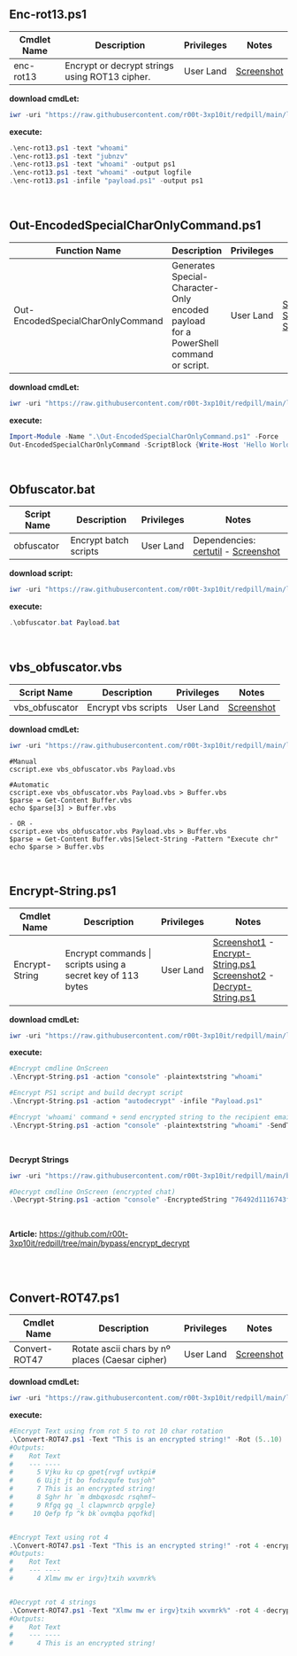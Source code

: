 ## Enc-rot13.ps1

|Cmdlet Name|Description|Privileges|Notes|
|---|---|---|---|
|enc-rot13|Encrypt or decrypt strings using ROT13 cipher.|User Land|[Screenshot](https://raw.githubusercontent.com/r00t-3xp10it/redpill/main/lib/String-Obfuscation/enc-rot13.png)|

**download cmdLet:**
```powershell
iwr -uri "https://raw.githubusercontent.com/r00t-3xp10it/redpill/main/lib/String-Obfuscation/enc-rot13.ps1" -OutFile "enc-rot13.ps1"
```

**execute:**
```powershell
.\enc-rot13.ps1 -text "whoami"
.\enc-rot13.ps1 -text "jubnzv"
.\enc-rot13.ps1 -text "whoami" -output ps1
.\enc-rot13.ps1 -text "whoami" -output logfile
.\enc-rot13.ps1 -infile "payload.ps1" -output ps1
```

<br />

## Out-EncodedSpecialCharOnlyCommand.ps1

|Function Name|Description|Privileges|Notes|
|---|---|---|---|
|Out-EncodedSpecialCharOnlyCommand|Generates Special-Character-Only encoded payload<br />for a PowerShell command or script.|User Land|[Screenshot1](https://raw.githubusercontent.com/r00t-3xp10it/redpill/main/lib/String-Obfuscation/bhoanoon1.png)<br />[Screenshot2](https://raw.githubusercontent.com/r00t-3xp10it/redpill/main/lib/String-Obfuscation/2bhoanoon1.png)<br />[Screenshot3](https://raw.githubusercontent.com/r00t-3xp10it/redpill/main/lib/String-Obfuscation/output-to-file.png)|

**download cmdLet:**
```powershell
iwr -uri "https://raw.githubusercontent.com/r00t-3xp10it/redpill/main/lib/String-Obfuscation/Out-EncodedSpecialCharOnlyCommand.ps1" -OutFile "Out-EncodedSpecialCharOnlyCommand.ps1"
```

**execute:**
```powershell
Import-Module -Name ".\Out-EncodedSpecialCharOnlyCommand.ps1" -Force
Out-EncodedSpecialCharOnlyCommand -ScriptBlock {Write-Host 'Hello World!' -ForegroundColor Green; Write-Host 'Obfuscation Rocks!' -ForegroundColor Green} -NoProfile -NonInteractive -PassThru
```

<br />

## Obfuscator.bat

|Script Name|Description|Privileges|Notes|
|---|---|---|---|
|obfuscator|Encrypt batch scripts|User Land|Dependencies: [certutil](https://docs.microsoft.com/en-us/windows-server/administration/windows-commands/certutil) - [Screenshot](https://raw.githubusercontent.com/r00t-3xp10it/redpill/main/lib/String-Obfuscation/obfuscator.png)|

**download script:**
```powershell
iwr -uri "https://raw.githubusercontent.com/r00t-3xp10it/redpill/main/lib/String-Obfuscation/obfuscator.bat" -OutFile "obfuscator.bat"
```

**execute:**
```powershell
.\obfuscator.bat Payload.bat
```

<br />

## vbs_obfuscator.vbs

|Script Name|Description|Privileges|Notes|
|---|---|---|---|
|vbs_obfuscator|Encrypt vbs scripts|User Land|[Screenshot](https://raw.githubusercontent.com/r00t-3xp10it/redpill/main/lib/String-Obfuscation/vbs_obfuscator.png)|

**download cmdLet:**
```powershell
iwr -uri "https://raw.githubusercontent.com/r00t-3xp10it/redpill/main/lib/String-Obfuscation/vbs_obfuscator.vbs" -OutFile "vbs_obfuscator.vbs"
```

```vbs
#Manual
cscript.exe vbs_obfuscator.vbs Payload.vbs

#Automatic
cscript.exe vbs_obfuscator.vbs Payload.vbs > Buffer.vbs
$parse = Get-Content Buffer.vbs
echo $parse[3] > Buffer.vbs

- OR -
cscript.exe vbs_obfuscator.vbs Payload.vbs > Buffer.vbs
$parse = Get-Content Buffer.vbs|Select-String -Pattern "Execute chr"
echo $parse > Buffer.vbs
```

<br />

## Encrypt-String.ps1

|Cmdlet Name|Description|Privileges|Notes|
|---|---|---|---|
|Encrypt-String|Encrypt commands \| scripts using a secret key of 113 bytes|User Land|[Screenshot1](https://raw.githubusercontent.com/r00t-3xp10it/redpill/main/lib/String-Obfuscation/Encrypt-String.png) - [Encrypt-String.ps1](https://github.com/r00t-3xp10it/redpill/blob/main/lib/String-Obfuscation/Encrypt-String.ps1)<br />[Screenshot2](https://raw.githubusercontent.com/r00t-3xp10it/redpill/main/lib/String-Obfuscation/Encrypt-Decrypt.png) - [Decrypt-String.ps1](https://github.com/r00t-3xp10it/redpill/blob/main/bypass/encrypt_decrypt/Decrypt-String.ps1)|

**download cmdLet:**
```powershell
iwr -uri "https://raw.githubusercontent.com/r00t-3xp10it/redpill/main/lib/String-Obfuscation/Encrypt-String.ps1" -OutFile "Encrypt-String.ps1"
```

**execute:**
```powershell
#Encrypt cmdline OnScreen
.\Encrypt-String.ps1 -action "console" -plaintextstring "whoami"

#Encrypt PS1 script and build decrypt script
.\Encrypt-String.ps1 -action "autodecrypt" -infile "Payload.ps1"

#Encrypt 'whoami' command + send encrypted string to the recipient email address (encrypted chat)
.\Encrypt-String.ps1 -action "console" -plaintextstring "whoami" -SendTo "pedroubuntu@gmail.com"
```

<br />

**Decrypt Strings**
```powershell
iwr -uri "https://raw.githubusercontent.com/r00t-3xp10it/redpill/main/bypass/encrypt_decrypt/Decrypt-String.ps1" -OutFile "Decrypt-String.ps1"

#Decrypt cmdline OnScreen (encrypted chat)
.\Decrypt-String.ps1 -action "console" -EncryptedString "76492d1116743f0423413b16050a5345MgB8AHAARgBNAHgASABTAEIARQA5AEkAWgA5AFIAaQBkAGEAcQBKADkAdwBHAFEAPQA9AHwANQBhAGEANwBhADkAYQBhAGMANgAzADIAOQBmAGQAMwBmADEAMwAwADQAYwBmADgAZAA2AGIAYQBlADUAMABmAA=="
```

<br />

**Article:** https://github.com/r00t-3xp10it/redpill/tree/main/bypass/encrypt_decrypt

<br /><br />

## Convert-ROT47.ps1

|Cmdlet Name|Description|Privileges|Notes|
|---|---|---|---|
|Convert-ROT47|Rotate ascii chars by nº places (Caesar cipher)|User Land|[Screenshot](https://raw.githubusercontent.com/r00t-3xp10it/redpill/main/lib/String-Obfuscation/Convert-ROT47.png)|

**download cmdLet:**
```powershell
iwr -uri "https://raw.githubusercontent.com/r00t-3xp10it/redpill/main/lib/String-Obfuscation/Convert-ROT47.ps1" -OutFile "Convert-ROT47.ps1"
```

**execute:**
```powershell
#Encrypt Text using from rot 5 to rot 10 char rotation
.\Convert-ROT47.ps1 -Text "This is an encrypted string!" -Rot (5..10)
#Outputs:
#    Rot Text
#    --- ----
#      5 Vjku ku cp gpet{rvgf uvtkpi#
#      6 Uijt jt bo fodszqufe tusjoh"
#      7 This is an encrypted string!
#      8 Sghr hr `m dmbqxosdc rsqhmf~
#      9 Rfgq gq _l clapwnrcb qrpgle}
#     10 Qefp fp ^k bk`ovmqba pqofkd|


#Encrypt Text using rot 4
.\Convert-ROT47.ps1 -Text "This is an encrypted string!" -rot 4 -encrypt
#Outputs:
#    Rot Text
#    --- ----
#      4 Xlmw mw er irgv}txih wxvmrk%


#Decrypt rot 4 strings
.\Convert-ROT47.ps1 -Text "Xlmw mw er irgv}txih wxvmrk%" -rot 4 -decrypt
#Outputs:
#    Rot Text
#    --- ----
#      4 This is an encrypted string!
```
